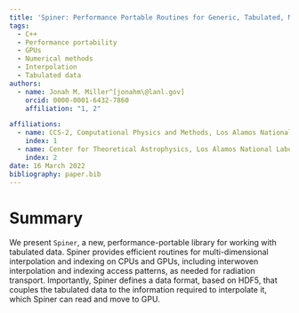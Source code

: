 ```yaml
---
title: 'Spiner: Performance Portable Routines for Generic, Tabulated, Multi-Dimensional Data'
tags:
  - C++
  - Performance portability
  - GPUs
  - Numerical methods
  - Interpolation
  - Tabulated data
authors:
  - name: Jonah M. Miller^[jonahm\@lanl.gov]
    orcid: 0000-0001-6432-7860
    affiliation: "1, 2"

affiliations:
  - name: CCS-2, Computational Physics and Methods, Los Alamos National Laboratory, Los Alamos, NM
    index: 1
  - name: Center for Theoretical Astrophysics, Los Alamos National Laboratory, Los Alamos, NM
    index: 2
date: 16 March 2022
bibliography: paper.bib
---
```


# Summary

We present `Spiner`, a new, performance-portable library for working
with tabulated data. Spiner provides efficient routines for
multi-dimensional interpolation and indexing on CPUs and GPUs,
including interwoven interpolation and indexing access patterns, as
needed for radiation transport. Importantly, Spiner defines a data
format, based on HDF5, that couples the tabulated data to the
information required to interpolate it, which Spiner can read and move
to GPU.

